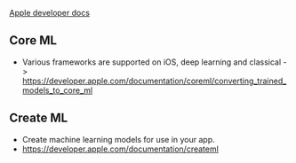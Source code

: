 [Apple developer docs](https://developer.apple.com/documentation)

## Core ML
* Various frameworks are supported on iOS, deep learning and classical -> https://developer.apple.com/documentation/coreml/converting_trained_models_to_core_ml

## Create ML
* Create machine learning models for use in your app.
* https://developer.apple.com/documentation/createml